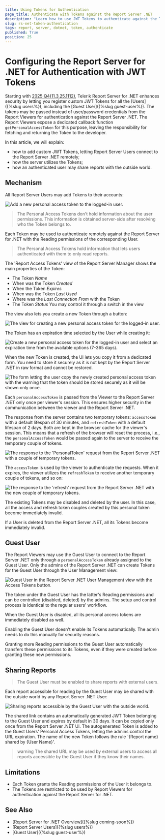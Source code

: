 ```yaml
---
title: Using Tokens for Authentication
page_title: Authenticate with Tokens against the Report Server .NET
description: "Learn how to use JWT Tokens to authenticate against the Telerik Report Server .NET instance."
slug: rs-net-token-authentication
tags: report, server, dotnet, token, authenticate
published: True
position: 25
---
```


# Configuring the Report Server for .NET for Authentication with JWT Tokens

Starting with [2025 Q4(11.3.25.1112)](https://www.telerik.com/support/whats-new/report-server/release-history/progress-telerik-report-server-2025-q4-11-3-25-1112), Telerik Report Server for .NET enhances security by letting you register custom JWT Tokens for all the [Users]({%slug users%}), including the [Guest User]({%slug guest-user%}). The tokens may be passed instead of user/password credentials from the Report Viewers for authentication against the Report Server .NET. The Report Viewers expose a dedicated callback function `getPersonalAccessToken` for this purpose, leaving the responsibility for fetching and returning the Token to the developer.

In this article, we will explain:
* how to add custom JWT Tokens, letting Report Server Users connect to the Report Server .NET remotely;
* how the server utilizes the Tokens;
* how an authenticated user may share reports with the outside world.

## Mechanism

All Report Server Users may add Tokens to their accounts:

![Add a new personal access token to the logged-in user.](../images/rs-net-images/rs-net-token-add-to-user.png)

> The Personal Access Tokens don't hold information about the user permissions. This information is obtained server-side after resolving who the Token belongs to.

Each Token may be used to authenticate remotely against the Report Server for .NET with the Reading permissions of the corresponding User.
> The Personal Access Tokens hold information that lets users authenticated with them to only read reports.

The 'Report Access Tokens' view of the Report Server Manager shows the main properties of the Token:
* The Token _Name_
* When was the Token _Created_
* When the Token _Expires_
* When was the Token _Last Used_
* Where was the _Last Connection From_ with the Token
* The Token _Status_ You may control it through a switch in the view

The view also lets you create a new Token through a button:

![The view for creating a new personal access token for the logged-in user.](../images/rs-net-images/rs-net-token-view-create-access-token.png)

The Token has an expiration time selected by the User while creating it:

![Create a new personal access token for the logged-in user and select an expiration time from the available options (7-365 days).](../images/rs-net-images/rs-net-token-create-access-token.png)

When the new Token is created, the UI lets you copy it from a dedicated form. You need to store it securely as it is not kept by the Report Server .NET in raw format and cannot be restored.

![The form letting the user copy the newly created personal access token with the warning that the token should be stored securely as it will be shown only once.](../images/rs-net-images/rs-net-token-copy-access-token.png)

Each `personalAccessToken` is passed from the Viewer to the Report Server .NET only once per viewer's session. This ensures higher security in the communication between the viewer and the Report Server .NET.

The response from the server contains two temporary tokens: `accessToken` with a default lifespan of 30 minutes, and `refreshToken` with a default lifespan of 2 days. Both are kept in the browser cache for the viewer's session. This means that a refresh of the browser will reset the process, i.e., the `personalAccessToken` would be passed again to the server to receive the temporary couple of tokens.

![The response to the 'PersonalToken' request from the Report Server .NET with a couple of temporary tokens.](../images/rs-net-images/rs-net-token-personaltoken-response.png)

The `accessToken` is used by the viewer to authenticate the requests. When it expires, the viewer utilizes the `refreshToken` to receive another temporary couple of tokens, and so on:

![The response to the 'refresh' request from the Report Server .NET with the new couple of temporary tokens.](../images/rs-net-images/rs-net-token-refresh-response.png)

The existing Tokens may be disabled and deleted by the user. In this case, all the access and refresh token couples created by this personal token become immediately invalid.

If a User is deleted from the Report Server .NET, all its Tokens become immediately invalid.

## Guest User

The Report Viewers may use the Guest User to connect to the Report Server .NET only through a `personalAccessToken` already assigned to the Guest User. Only the admins of the Report Server .NET can create Tokens for the Guest User through the User Management view:

![Guest User in the Report Server .NET User Management view with the Access Tokens button.](../images/rs-net-images/rs-net-token-guest-user-add-token.png)

The token under the Guest User has the latter's Reading permissions and can be controlled (disabled, deleted) by the admins. The setup and control process is identical to the regular users' workflow.

When the Guest User is disabled, all its personal access tokens are immediately disabled as well.

Enabling the Guest User doesn't enable its Tokens automatically. The admin needs to do this manually for security reasons.

Granting more Reading permissions to the Guest User automatically transfers these permissions to its Tokens, even if they were created before granting these new permissions.

## Sharing Reports

> The Guest User must be enabled to share reports with external users.

Each report accessible for reading by the Guest User may be shared with the outside world by any Report Server .NET User:

![Sharing reports accessible by the Guest User with the outside world.](../images/rs-net-images/rs-net-token-share-report.png)

The shared link contains an automatically generated JWT Token belonging to the Guest User and expires by default in 30 days. It can be copied only once from the Report Server .NET UI.
The autogenerated Token is added to the Guest Users' Personal Access Tokens, letting the admins control the URL expiration. The name of the new Token follows the rule `{Report name} shared by {User Name}'.

>warning The shared URL may be used by external users to access all reports accessible by the Guest User if they know their names.

## Limitations

* Each Token grants the Reading permissions of the User it belongs to.
* The Tokens are restricted to be used by Report Viewers for authentication against the Report Server for .NET.

## See Also

* [Report Server for .NET Overview]({%slug coming-soon%})
* [Report Server Users]({%slug users%})
* [Guest User]({%slug guest-user%})
